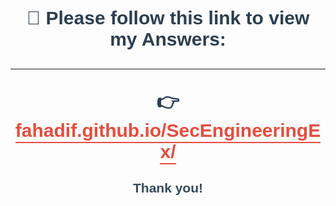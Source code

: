 <h1 style="font-size: 30px; color: #2c3e50; text-align: center; font-family: 'Arial', sans-serif;">
  🌟 Please follow this link to view my Answers:
<hr>
👉<a href="https://fahadif.github.io/SecEngineeringEx/" target="_blank" style="color: #e74c3c; font-weight: bold; text-decoration: none; border-bottom: 2px solid #e74c3c; padding-bottom: 2px;">
    fahadif.github.io/SecEngineeringEx/
  </a> 
</h1>

<h2 style="text-align: center; color: #34495e; font-family: 'Arial', sans-serif;">Thank you!</h2>
